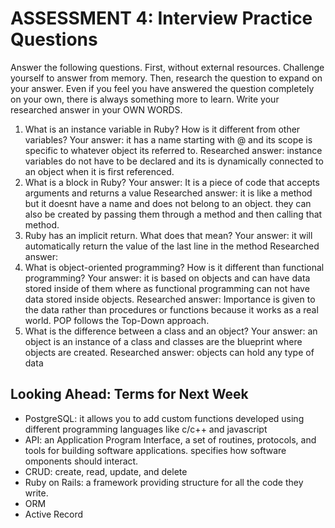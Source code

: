 # ASSESSMENT 4: Interview Practice Questions
Answer the following questions.
First, without external resources. Challenge yourself to answer from memory.
Then, research the question to expand on your answer. Even if you feel you have answered the question completely on your own, there is always something more to learn. Write your researched answer in your OWN WORDS.  
1. What is an instance variable in Ruby? How is it different from other variables?
  Your answer: it has a name starting with @ and its scope is specific to whatever object its referred to.
  Researched answer: instance variables do not have to be declared and its is dynamically connected to an object when it is first referenced.
2. What is a block in Ruby?
  Your answer: It is a piece of code that accepts arguments and returns a value
  Researched answer: it is like a method but it doesnt have a name and does not belong to an object. they can also be created by passing them through a method and then calling that method.
3. Ruby has an implicit return. What does that mean?
  Your answer: it will automatically return the value of the last line in the method
  Researched answer:
4. What is object-oriented programming? How is it different than functional programming?
  Your answer: it is based on objects and can have data stored inside of them where as functional programming can not have data stored inside objects.
  Researched answer: Importance is given to the data rather than procedures or functions because it works as a real world. POP follows the Top-Down approach.
5. What is the difference between a class and an object?
  Your answer: an object is an instance of a class and classes are the blueprint where objects are created.
  Researched answer: objects can hold any type of data
## Looking Ahead: Terms for Next Week
- PostgreSQL: it allows you to add custom functions developed using different programming languages like c/c++ and javascript
- API: an Application Program Interface, a set of routines, protocols, and tools for building software applications. specifies how software omponents should interact.
- CRUD: create, read, update, and delete
- Ruby on Rails: a framework providing structure for all the code they write.
- ORM
- Active Record
